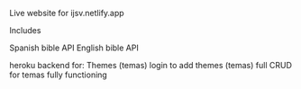 Live website for ijsv.netlify.app

Includes 

Spanish bible API
English bible API

heroku backend for:
Themes (temas)
login to add themes (temas)
full CRUD for temas fully functioning